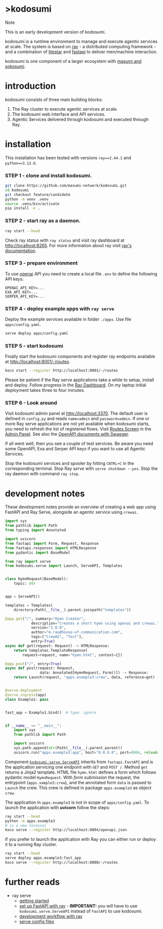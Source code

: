 # >kodosumi

> [!NOTE]
>
> This is an early development version of kodosumi.

kodosumi is a runtime environment to manage and execute agentic services at scale. The system is based on [ray](https://ray.io) - a distributed computing framework - and a combination of [litestar](https://litestar.dev/) and [fastapi](https://fastapi.tiangolo.com/) to deliver men/machine interaction.

kodosumi is one component of a larger ecosystem with [masumi and sokosumi](https://www.masumi.network/).


# introduction

kodosumi consists of three main building blocks:

1. The Ray cluster to execute agentic services at scale.
2. The kodosumi web interface and API services.
3. Agentic Services delivered through kodosumi and executed through Ray.


# installation

This installation has been tested with versions `ray==2.44.1` and `python==3.12.6`.

### STEP 1 - clone and install kodosumi.

```bash
git clone https://github.com/masumi-network/kodosumi.git
cd kodosumi
git checkout feature/candidate
python -m venv .venv
source .venv/bin/activate
pip install -e .
```

### STEP 2 - start ray as a daemon.

```bash
ray start --head
```

Check ray status with `ray status` and visit ray dashboard at [http://localhost:8265](http://localhost:8265). For more information about ray visit [ray's documentation](https://docs.ray.io/en/latest).


### STEP 3 - prepare environment

To use [openai](https://openai.com/) API you need to create a local file `.env` to define the following API keys:

```
OPENAI_API_KEY=...
EXA_API_KEY=...
SERPER_API_KEY=...
```


### STEP 4 - deploy example apps with `ray serve`

Deploy the example services available in folder `./apps`. Use file `apps/config.yaml`.

```bash
serve deploy apps/config.yaml
```


### STEP 5 - start kodosumi

Finally start the kodosumi components and register ray endpoints available at 
[http://localhost:8001/-/routes](http://localhost:8001/-/routes).


```bash
koco start --register http://localhost:8001/-/routes
```

Please be patient if the Ray serve applications take a while to setup, install and deploy. Follow progress in the [Ray Dashboard](http://localhost:8265). On my laptop initial deployment takes three to four minutes.


### STEP 6 - Look around

Visit kodosumi admin panel at [http://localhost:3370](http://localhost:3370). The default user is defined in `config.py` and reads `name=admin` and `password=admin`. If one or more Ray serve applications are not yet available when kodosumi starts, you need to refresh the list of registered flows. Visit [Routes Screen](http://localhost:3370/admin/routes) in the [Admin Panel](http://localhost:3370/admin/flow). See also the [OpenAPI documents with Swagger](http://localhost:3370/schema/swagger). 

If all went well, then you see a couple of test services. Be aware you need some OpenAPI, Exa and Serper API keys if you want to use all Agentic Services.

Stop the kodosumi services and spooler by hitting `CNTRL+C` in the corresponding terminal. Stop Ray _serve_ with `serve shutdown --yes`. Stop the ray daemon with command `ray stop`.


# development notes

These development notes provide an overview of creating a web app using FastAPI and Ray Serve, alongside an agentic service using `crewai`. 


```python
import sys
from pathlib import Path
from typing import Annotated

import uvicorn
from fastapi import Form, Request, Response
from fastapi.responses import HTMLResponse
from pydantic import BaseModel

from ray import serve
from kodosumi.serve import Launch, ServeAPI, Templates


class HymnRequest(BaseModel):
    topic: str


app = ServeAPI()

templates = Templates(
    directory=Path(__file__).parent.joinpath("templates"))

@app.get("/", summary="Hymn Creator",
            description="Creates a short hymn using openai and crewai.",
            version="1.0.0",
            author="m.rau@house-of-communication.com",
            tags=["CrewAI", "Test"],
            entry=True)
async def get(request: Request) -> HTMLResponse:
    return templates.TemplateResponse(
        request=request, name="hymn.html", context={})

@app.post("/", entry=True)
async def post(request: Request, 
                data: Annotated[HymnRequest, Form()]) -> Response:
    return Launch(request, "apps.example3:crew", data, reference=get)


@serve.deployment
@serve.ingress(app)
class Example1: pass


fast_app = Example1.bind()  # type: ignore


if __name__ == "__main__":
    import sys
    from pathlib import Path

    import uvicorn
    sys.path.append(str(Path(__file__).parent.parent))
    uvicorn.run("apps.example3:app", host="0.0.0.0", port=8004, reload=True)
```

Component [`kodosumi.serve.ServeAPI`](./kodosumi/serve.py#ServeAPI) inherits from `fastapi.FastAPI` and is the application servicing one endpoint with `GET` and `POST /`. Method `get` returns a Jinja2 template. HTML file `hymn.html` defines a form which follows pydantic model `HymnRequest`. With _form submission_ the request, the entrypoint (`apps.xample3:crew`), and the annotated form `data` is passed to `Launch` the crew. This crew is defined in package `apps.example3` as object `crew`.

The application in `apps.example3` is not in scope of `apps/config.yaml`. To launch the application with **uvicorn** follow the steps:

```bash
ray start --head
python -m apps.example3
# in a new terminal
koco serve --register http://localhost:8004/openapi.json
```

If you prefer to launch the application with Ray you can either run or deploy it to a running Ray cluster.

```bash
ray start --head
serve deploy apps.example3:fast_app
koco serve --register http://localhost:8000/-/routes
```

# further reads

* ray serve
  * [getting started](https://docs.ray.io/en/latest/serve/getting_started.html)
  * [set up FastAPI with ray](https://docs.ray.io/en/latest/serve/http-guide.html) - **IMPORTANT:** you will have to use `kodosumi.serve.ServeAPI` instead of `FastAPI` to use kodosumi.
  * [development workflow with ray](https://docs.ray.io/en/latest/serve/advanced-guides/dev-workflow.html)
  * [serve config files](https://docs.ray.io/en/latest/serve/production-guide/config.html)
